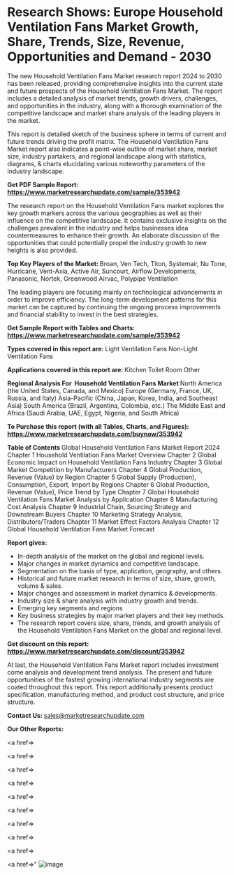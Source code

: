 # Research Shows: Europe Household Ventilation Fans Market Growth, Share, Trends, Size, Revenue, Opportunities and Demand - 2030

The new Household Ventilation Fans Market research report 2024 to 2030 has been released, providing comprehensive insights into the current state and future prospects of the Household Ventilation Fans Market. The report includes a detailed analysis of market trends, growth drivers, challenges, and opportunities in the industry, along with a thorough examination of the competitive landscape and market share analysis of the leading players in the market.

This report is detailed sketch of the business sphere in terms of current and future trends driving the profit matrix. The Household Ventilation Fans Market report also indicates a point-wise outline of market share, market size, industry partakers, and regional landscape along with statistics, diagrams, &amp; charts elucidating various noteworthy parameters of the industry landscape.

<strong><b>Get PDF Sample Report: <a href=https://www.marketresearchupdate.com/sample/353942>https://www.marketresearchupdate.com/sample/353942</a></b></strong>

The research report on the Household Ventilation Fans market explores the key growth markers across the various geographies as well as their influence on the competitive landscape. It contains exclusive insights on the challenges prevalent in the industry and helps businesses idea countermeasures to enhance their growth. An elaborate discussion of the opportunities that could potentially propel the industry growth to new heights is also provided.

<strong><b>Top Key Players of the Market:
</b></strong>Broan, Ven Tech, Titon, Systemair, Nu Tone, Hurricane, Vent-Axia, Active Air, Suncourt, Airflow Developments, Panasonic, Nortek, Greenwood Airvac, Polypipe Ventilation<strong><b>
</b></strong>

The leading players are focusing mainly on technological advancements in order to improve efficiency. The long-term development patterns for this market can be captured by continuing the ongoing process improvements and financial stability to invest in the best strategies.

<strong><b>Get Sample Report with Tables and Charts: <a href=https://www.marketresearchupdate.com/sample/353942>https://www.marketresearchupdate.com/sample/353942</a></b></strong>

<strong><b>Types covered in this report are:
</b></strong>Light Ventilation Fans
Non-Light Ventilation Fans<strong><b>
</b></strong>

<strong><b>Applications covered in this report are:
</b></strong>Kitchen
Toilet
Room
Other<strong><b>
</b></strong>

<strong><b>Regional Analysis For  Household Ventilation Fans Market</b></strong><strong><b>
</b></strong>North America (the United States, Canada, and Mexico)
Europe (Germany, France, UK, Russia, and Italy)
Asia-Pacific (China, Japan, Korea, India, and Southeast Asia)
South America (Brazil, Argentina, Colombia, etc.)
The Middle East and Africa (Saudi Arabia, UAE, Egypt, Nigeria, and South Africa)

<strong><b>To Purchase this report (with all Tables, Charts, and Figures): <a href=https://www.marketresearchupdate.com/buynow/353942>https://www.marketresearchupdate.com/buynow/353942</a></b></strong>

<strong><b>Table of Contents</b></strong><strong><b>
</b></strong>Global Household Ventilation Fans Market Report 2024
Chapter 1 Household Ventilation Fans Market Overview
Chapter 2 Global Economic Impact on Household Ventilation Fans Industry
Chapter 3 Global Market Competition by Manufacturers
Chapter 4 Global Production, Revenue (Value) by Region
Chapter 5 Global Supply (Production), Consumption, Export, Import by Regions
Chapter 6 Global Production, Revenue (Value), Price Trend by Type
Chapter 7 Global Household Ventilation Fans Market Analysis by Application
Chapter 8 Manufacturing Cost Analysis
Chapter 9 Industrial Chain, Sourcing Strategy and Downstream Buyers
Chapter 10 Marketing Strategy Analysis, Distributors/Traders
Chapter 11 Market Effect Factors Analysis
Chapter 12 Global Household Ventilation Fans Market Forecast

<strong><b>Report gives:</b></strong>

- In-depth analysis of the market on the global and regional levels.
- Major changes in market dynamics and competitive landscape.
- Segmentation on the basis of type, application, geography, and others.
- Historical and future market research in terms of size, share, growth, volume &amp; sales.
- Major changes and assessment in market dynamics &amp; developments.
- Industry size &amp; share analysis with industry growth and trends.
- Emerging key segments and regions
- Key business strategies by major market players and their key methods.
- The research report covers size, share, trends, and growth analysis of the Household Ventilation Fans Market on the global and regional level.

<strong><b>Get discount on this report: <a href=https://www.marketresearchupdate.com/discount/353942>https://www.marketresearchupdate.com/discount/353942</a></b></strong>

At last, the Household Ventilation Fans Market report includes investment come analysis and development trend analysis. The present and future opportunities of the fastest growing international industry segments are coated throughout this report. This report additionally presents product specification, manufacturing method, and product cost structure, and price structure.

<strong><b>Contact Us:
</b></strong>sales@marketresearchupdate.com

<strong>Our Other Reports:</strong>

<a href=></a>

<a href=></a>

<a href=></a>

<a href=></a>

<a href=></a>

<a href=></a>

<a href=></a>

<a href=></a>

<a href=></a>

<a href=></a>"
![image](https://github.com/Gayatrikarjule/Market-Analysis-360/assets/97346546/e12afb58-ce99-453a-8bd7-367c57caef96)
